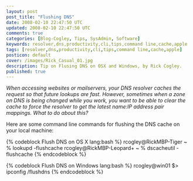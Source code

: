 ```yaml
---           
layout: post
post_title: "Flushing DNS"
date: 2008-02-10 22:47:50 UTC
updated: 2008-02-10 22:47:50 UTC
comments: true
categories: [Blog-Cogley, Tips, SysAdmin, Software]
keywords: resolver,dns,productivity,cli,tips,command line,cache,apple
tags: [resolver,dns,productivity,cli,tips,command line,cache,apple]
posticon: default
cover: /images/Rick_Casual_01.jpg
description: Tip on Flusing DNS on OSX and Windows, by Rick Cogley.
published: true
---
```

 
_When accessing websites or mailservers, your DNS resolver caches the request so that future lookups are fast. However, sometimes when a zone on DNS is being changed while you work, you want to be able to clear the cache to force the resolver to get the latest name:IP address pair mappings. What to do about this?_ 

<!--more--> 

Here are some command line commands for flushing the DNS cache on your local machine:

{% codeblock Flush DNS on OS X lang:bash %}
rcogley@RickMBP-Tiger ~ % lookupd -flushcache
rcogley@RickMBP-Leopard+ ~ % dscacheutil -flushcache
{% endcodeblock %} 

{% codeblock Flush DNS on Windows lang:bash %}
rcogley@win01 $> ipconfig /flushdns
{% endcodeblock %} 


